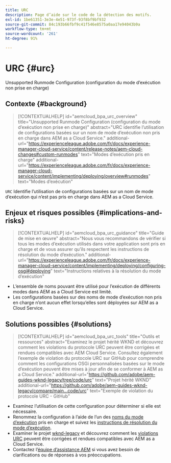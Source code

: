 ```yaml
---
title: URC
description: Page d’aide sur le code de la détection des motifs.
exl-id: 1be61351-3e3e-4e51-973f-93f8bf9bf932
source-git-commit: 84c193b66fbf9c41f546e8575a0aa17e94043b9a
workflow-type: tm+mt
source-wordcount: '261'
ht-degree: 91%

---
```


# URC {#urc}

Unsupported Runmode Configuration (configuration du mode d’exécution non prise en charge)

## Contexte {#background}

>[!CONTEXTUALHELP]
>id="aemcloud_bpa_urc_overview"
>title="Unsupported Runmode Configuration (configuration du mode d’exécution non prise en charge)"
>abstract="URC identifie l’utilisation de configurations basées sur un nom de mode d’exécution non pris en charge dans AEM as a Cloud Service."
>additional-url="https://experienceleague.adobe.com/fr/docs/experience-manager-cloud-service/content/release-notes/aem-cloud-changes#custom-runmodes" text="Modes d’exécution pris en charge"
>additional-url="https://experienceleague.adobe.com/fr/docs/experience-manager-cloud-service/content/implementing/deploying/overview#runmodes" text="Modes d’exécution"

`URC`  Identifie l’utilisation de configurations basées sur un nom de mode d’exécution qui n’est pas pris en charge dans AEM as a Cloud Service.

## Enjeux et risques possibles {#implications-and-risks}

>[!CONTEXTUALHELP]
>id="aemcloud_bpa_urc_guidance"
>title="Guide de mise en œuvre"
>abstract="Nous vous recommandons de vérifier si tous les modes d’exécution utilisés dans votre application sont pris en charge et de vous assurer qu’ils respectent les instructions de résolution du mode d’exécution."
>additional-url="https://experienceleague.adobe.com/fr/docs/experience-manager-cloud-service/content/implementing/deploying/configuring-osgi#deploying" text="Instructions relatives à la résolution du mode d’exécution"

* L’ensemble de noms pouvant être utilisé pour l’exécution de différents modes dans AEM as a Cloud Service est limité.
* Les configurations basées sur des noms de mode d’exécution non pris en charge n’ont aucun effet lorsqu’elles sont déployées sur AEM as a Cloud Service.

## Solutions possibles {#solutions}

>[!CONTEXTUALHELP]
>id="aemcloud_bpa_urc_tools"
>title="Outils et ressources"
>abstract="Examinez le projet hérité WKND et découvrez comment les violations du protocole URC peuvent être corrigées et rendues compatibles avec AEM Cloud Service. Consultez également l’exemple de violation du protocole URC sur GitHub pour comprendre comment les configurations OSGi personnalisées basées sur le mode d’exécution peuvent être mises à jour afin de se conformer à AEM as a Cloud Service."
>additional-url="https://github.com/adobe/aem-guides-wknd-legacy/tree/code/urc" text="Projet hérité WKND"
>additional-url="https://github.com/adobe/aem-guides-wknd-legacy/compare/main...code/urc" text="Exemple de violation du protocole URC - GitHub"

* Examinez l’utilisation de cette configuration pour déterminer si elle est nécessaire.
* Renommez la configuration à l’aide de l’un des [noms du mode d’exécution](https://experienceleague.adobe.com/fr/docs/experience-manager-cloud-service/content/release-notes/aem-cloud-changes#custom-runmodes) pris en charge et suivez les [instructions de résolution du mode d’exécution](https://experienceleague.adobe.com/fr/docs/experience-manager-cloud-service/content/implementing/deploying/configuring-osgi#runmode-resolution).
* Examiner le projet [wknd-legacy](https://github.com/adobe/aem-guides-wknd-legacy/tree/code/urc) et découvrez comment les [violations URC](https://github.com/adobe/aem-guides-wknd-legacy/compare/main...code/urc) peuvent être corrigées et rendues compatibles avec AEM as a Cloud Service.
* Contactez l’[équipe d’assistance AEM](https://helpx.adobe.com/fr/enterprise/using/support-for-experience-cloud.html) si vous avez besoin de clarifications ou de réponses à vos préoccupations.
